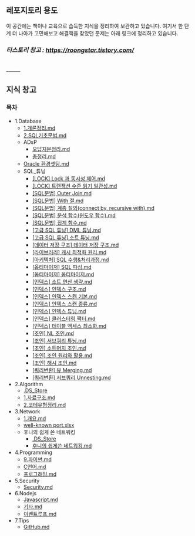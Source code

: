 ﻿
## 레포지토리 용도
이 공간에는 책이나 교육으로 습득한 지식을 정리하여 보관하고 있습니다.
여기서 한 단계 더 나아가 고민해보고 해결책을 찾았던 문제는 아래 링크에 정리하고 있습니다.

### *티스토리 창고 : https://roongstar.tistory.com/*

<br>
______
<br>


## 지식 창고
### 목차
- 1.Database
  - [1.개론정리.md](1.Database/1.개론정리.md)
  - [2.SQL기초문법.md](1.Database/2.SQL기초문법.md)
  - ADsP
    - [오답지문정리.md](1.Database/ADsP/오답지문정리.md)
    - [총정리.md](1.Database/ADsP/총정리.md)
  - [Oracle 환경셋팅.md](1.Database/Oracle%20환경셋팅.md)
  - SQL_튜닝
    - [[LOCK] Lock 과 동시성 제어.md](1.Database/SQL_튜닝/[LOCK]%20Lock%20과%20동시성%20제어.md)
    - [[LOCK] 트랜잭션 수준 읽기 일관성.md](1.Database/SQL_튜닝/[LOCK]%20트랜잭션%20수준%20읽기%20일관성.md)
    - [[SQL문법] Outer Join.md](1.Database/SQL_튜닝/[SQL문법]%20Outer%20Join.md)
    - [[SQL문법] With 절.md](1.Database/SQL_튜닝/[SQL문법]%20With%20절.md)
    - [[SQL문법] 계층 질의(connect by, recursive with).md](1.Database/SQL_튜닝/[SQL문법]%20계층%20질의(connect%20by,%20recursive%20with).md)
    - [[SQL문법] 분석 함수(윈도우 함수).md](1.Database/SQL_튜닝/[SQL문법]%20분석%20함수(윈도우%20함수).md)
    - [[SQL문법] 집계 함수.md](1.Database/SQL_튜닝/[SQL문법]%20집계%20함수.md)
    - [[고급 SQL 튜닝] DML 튜닝.md](1.Database/SQL_튜닝/[고급%20SQL%20튜닝]%20DML%20튜닝.md)
    - [[고급 SQL 튜닝] 소트 튜닝.md](1.Database/SQL_튜닝/[고급%20SQL%20튜닝]%20소트%20튜닝.md)
    - [[데이터 저장 구조] 데이터 저장 구조.md](1.Database/SQL_튜닝/[데이터%20저장%20구조]%20데이터%20저장%20구조.md)
    - [[라이브러리] 캐시 최적화 원리.md](1.Database/SQL_튜닝/[라이브러리]%20캐시%20최적화%20원리.md)
    - [[아키텍처] SQL 수행&처리과정.md](1.Database/SQL_튜닝/[아키텍처]%20SQL%20수행&처리과정.md)
    - [[옵티마이저] SQL 파싱.md](1.Database/SQL_튜닝/[옵티마이저]%20SQL%20파싱.md)
    - [[옵티마이저] 옵티마이저.md](1.Database/SQL_튜닝/[옵티마이저]%20옵티마이저.md)
    - [[인덱스] 소트 연산 생략.md](1.Database/SQL_튜닝/[인덱스]%20소트%20연산%20생략.md)
    - [[인덱스] 인덱스 구조.md](1.Database/SQL_튜닝/[인덱스]%20인덱스%20구조.md)
    - [[인덱스] 인덱스 스캔 기본.md](1.Database/SQL_튜닝/[인덱스]%20인덱스%20스캔%20기본.md)
    - [[인덱스] 인덱스 스캔 종류.md](1.Database/SQL_튜닝/[인덱스]%20인덱스%20스캔%20종류.md)
    - [[인덱스] 인덱스 튜닝.md](1.Database/SQL_튜닝/[인덱스]%20인덱스%20튜닝.md)
    - [[인덱스] 클러스터링 팩터.md](1.Database/SQL_튜닝/[인덱스]%20클러스터링%20팩터.md)
    - [[인덱스] 테이블 액세스 최소화.md](1.Database/SQL_튜닝/[인덱스]%20테이블%20액세스%20최소화.md)
    - [[조인] NL 조인.md](1.Database/SQL_튜닝/[조인]%20NL%20조인.md)
    - [[조인] 서브쿼리 튜닝.md](1.Database/SQL_튜닝/[조인]%20서브쿼리%20튜닝.md)
    - [[조인] 소트머지 조인.md](1.Database/SQL_튜닝/[조인]%20소트머지%20조인.md)
    - [[조인] 조인 원리와 활용.md](1.Database/SQL_튜닝/[조인]%20조인%20원리와%20활용.md)
    - [[조인] 해시 조인.md](1.Database/SQL_튜닝/[조인]%20해시%20조인.md)
    - [[쿼리변환] 뷰 Merging.md](1.Database/SQL_튜닝/[쿼리변환]%20뷰%20Merging.md)
    - [[쿼리변환] 서브쿼리 Unnesting.md](1.Database/SQL_튜닝/[쿼리변환]%20서브쿼리%20Unnesting.md)
- 2.Algorithm
  - [.DS_Store](2.Algorithm/.DS_Store)
  - [1.자료구조.md](2.Algorithm/1.자료구조.md)
  - [2.코테유형정리.md](2.Algorithm/2.코테유형정리.md)
- 3.Network
  - [1.개요.md](3.Network/1.개요.md)
  - [well-known port.xlsx](3.Network/well-known%20port.xlsx)
  - 후니의 쉽게 쓴 네트워킹
    - [.DS_Store](3.Network/후니의%20쉽게%20쓴%20네트워킹/.DS_Store)
    - [후니의 쉽게쓴 네트워킹.md](3.Network/후니의%20쉽게%20쓴%20네트워킹/후니의%20쉽게쓴%20네트워킹.md)
- 4.Programming
  - [9.파이썬.md](4.Programming/9.파이썬.md)
  - [C언어.md](4.Programming/C언어.md)
  - [프로그래밍.md](4.Programming/프로그래밍.md)
- 5.Security
  - [Security.md](5.Security/Security.md)
- 6.Nodejs
  - [Javascript.md](6.Nodejs/Javascript.md)
  - [기타.md](6.Nodejs/기타.md)
  - [이벤트루프.md](6.Nodejs/이벤트루프.md)
- 7.Tips
  - [GitHub.md](7.Tips/GitHub.md)
  